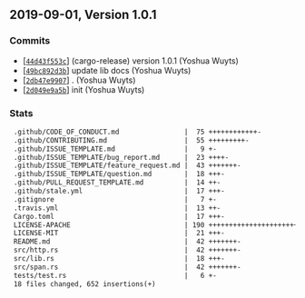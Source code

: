 ## 2019-09-01, Version 1.0.1
### Commits
- [[`44d43f553c`](https://github.com/yoshuawuyts/log-types/commit/44d43f553c22975c8c4506b5e457f94bbb734936)] (cargo-release) version 1.0.1 (Yoshua Wuyts)
- [[`49bc892d3b`](https://github.com/yoshuawuyts/log-types/commit/49bc892d3b16cb8982cc626523ea7723654bf151)] update lib docs (Yoshua Wuyts)
- [[`2db47e9907`](https://github.com/yoshuawuyts/log-types/commit/2db47e99078bac299bb26ffe3008a20dae5fd380)] . (Yoshua Wuyts)
- [[`2d049e9a5b`](https://github.com/yoshuawuyts/log-types/commit/2d049e9a5ba390272f73f0516fb1f1b927ee18cc)] init (Yoshua Wuyts)

### Stats
```diff
 .github/CODE_OF_CONDUCT.md                |  75 ++++++++++++-
 .github/CONTRIBUTING.md                   |  55 +++++++++-
 .github/ISSUE_TEMPLATE.md                 |   9 +-
 .github/ISSUE_TEMPLATE/bug_report.md      |  23 ++++-
 .github/ISSUE_TEMPLATE/feature_request.md |  43 +++++++-
 .github/ISSUE_TEMPLATE/question.md        |  18 +++-
 .github/PULL_REQUEST_TEMPLATE.md          |  14 ++-
 .github/stale.yml                         |  17 +++-
 .gitignore                                |   7 +-
 .travis.yml                               |  13 ++-
 Cargo.toml                                |  17 +++-
 LICENSE-APACHE                            | 190 +++++++++++++++++++++++++++++++-
 LICENSE-MIT                               |  21 +++-
 README.md                                 |  42 +++++++-
 src/http.rs                               |  42 +++++++-
 src/lib.rs                                |  18 +++-
 src/span.rs                               |  42 +++++++-
 tests/test.rs                             |   6 +-
 18 files changed, 652 insertions(+)
```


